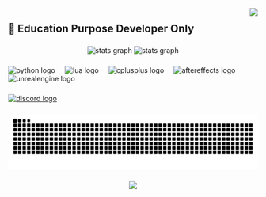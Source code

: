 <img align="right" height="50" src="https://media.tenor.com/EQD6nb6-JrwAAAAM/mewing.gif"  />

###

<h2 align="left">👋 Education Purpose Developer Only </h2>

###

<div align="center">
  <img src="https://nirzak-streak-stats.vercel.app/?user=/Uwu-Kagami&theme=dark&hide_border=false" height="150" alt="stats graph"  />
  <img src="https://github-readme-stats.vercel.app/api/top-langs/?username=/Uwu-Kagami&theme=dark&hide_border=false&include_all_commits=true&count_private=true&layout=compact" height="150" alt="stats graph"  />

</div>


###

<div align="left">
  <img src="https://cdn.jsdelivr.net/gh/devicons/devicon/icons/python/python-original.svg" height="30" alt="python logo"  />
  <img width="12" />
  <img src="https://cdn.jsdelivr.net/gh/devicons/devicon/icons/lua/lua-original.svg" height="30" alt="lua logo"  />
  <img width="12" />
  <img src="https://cdn.jsdelivr.net/gh/devicons/devicon/icons/cplusplus/cplusplus-original.svg" height="30" alt="cplusplus logo"  />
  <img width="12" />
  <img src="https://cdn.jsdelivr.net/gh/devicons/devicon/icons/aftereffects/aftereffects-original.svg" height="30" alt="aftereffects logo"  />
  <img width="12" />
  <img src="https://cdn.jsdelivr.net/gh/devicons/devicon/icons/unrealengine/unrealengine-original.svg" height="30" alt="unrealengine logo"  />
</div>

###

<div align="left">
  <a href="https://stackoverflow.com" target="_blank">
    <img src="https://img.shields.io/static/v1?message=Discord&logo=discord&label=&color=7289DA&logoColor=white&labelColor=&style=for-the-badge" height="35" alt="discord logo"  />
  </a>
</div>

###

<img src="https://raw.githubusercontent.com/Uwu-Kagami/Uwu-Kagami/output/snake.svg" alt="Snake animation" />

###

<div align="center">
  <img src="https://profile-counter.glitch.me/Uwu-Kagami/count.svg?"  />
</div>

###
